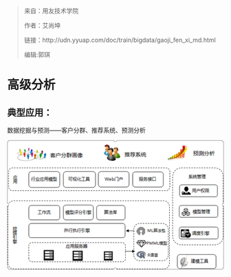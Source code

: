 > 来自：用友技术学院
> 
> 作者：艾尚坤
> 
> 链接：http:\/\/udn.yyuap.com\/doc\/train\/bigdata\/gaoji\_fen\_xi\_md.html
> 
> 编辑:郭琪

# 高级分析

## 典型应用：

数据挖掘与预测——客户分群、推荐系统、预测分析

![](QQ图片20161129102541.png)

